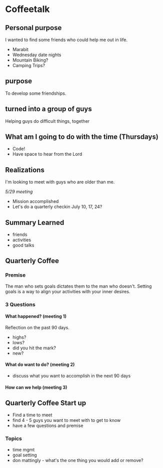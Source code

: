 # Coffeetalk 

## Personal purpose
I wanted to find some friends who could help me out in life.
- Marabit
- Wednesday date nights
- Mountain Biking?
- Camping Trips?

## purpose
To develop some friendships.

## turned into a group of guys
Helping guys do difficult things, together

## What am I going to do with the time (Thursdays)
- Code!
- Have space to hear from the Lord

## Realizations
I'm looking to meet with guys who are older than me.

_5/29 meeting_
- Mission accomplished
- Let's do a quarterly checkin July 10, 17, 24?

## Summary Learned
- friends
- activities
- good talks

## Quarterly Coffee
### Premise
The man who sets goals dictates them to the man who doesn't.
Setting goals is a way to align your activities with your inner desires.

### 3 Questions
#### What happened? (meeting 1)
Reflection on the past 90 days.
- highs?
- lows?
- did you hit the mark?
- new?
#### What do want to do? (meeting 2)
- discuss what you want to accomplish in the next 90 days
#### How can we help (meeting 3)

## Quarterly Coffee Start up
- Find a time to meet
- find 4 - 5 guys you want to meet with to get to know
- have a few questions and premise

### Topics
- time mgmt
- goal setting
- don mattingly - what's the one thing you would add or remove?
